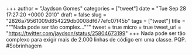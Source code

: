 
+++
author = "Jaydson Gomes"
categories = ["tweet"]
date = "Tue Sep 28 17:27:20 +0000 2010"
draft = false
slug = "2826a79561009d854229db0008df677efc07f45b"
tags = ["tweet"]
title = """Nada pode ser tão complex..."""
tweet = true
micro = true
tweet_url = "https://twitter.com/jaydson/status/25804673199"
+++
Nada pode ser tão complexo para exigir mais de 2.000 linhas de código em uma classe. PQP. #Sobrinhagem
